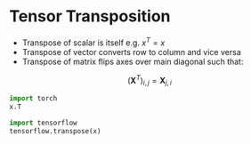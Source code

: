 # Tensor Transposition

- Transpose of scalar is itself e.g. $x^T = x$
- Transpose of vector converts row to column and vice versa
- Transpose of matrix flips axes over main diagonal such that:

$$(\boldsymbol{X}^T)_{i,j} = \boldsymbol{X}_{j,i}$$

```python
import torch
x.T

import tensorflow
tensorflow.transpose(x)